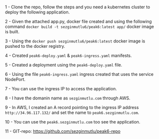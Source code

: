1 - Clone the repo, follow the steps and you need a kubernetes cluster to deploy the following application.

2 - Given the attached app.py, docker file created and using the following command `docker build -t sezginmutlu6/peak6:latest app/` docker image is built.

3 - Using the `docker push sezginmutlu6/peak6:latest` docker image is pushed to the docker registry.

4 - Created `peak6-deploy.yaml` & `peak6-ingress.yaml` manifests.

5 - Created a deployment using the `peak6-deploy.yaml` file.

6 - Using the file `peak6-ingress.yaml` ingress created that uses the service NodePort.

7 - You can use the ingress IP to access the application. 

8 - I have the domanin name as `sezginmutlu.com` through AWS. 

9 - In AWS, I created an A record pointing to the ingress IP address `http://34.96.117.132/` and set the name to `peak6.sezginmutlu.com`.

10 - You can use the `peak6.sezginmutlu.com` too see the application.

11 - GIT-repo: https://github.com/sezginmutlu/peak6-repo
